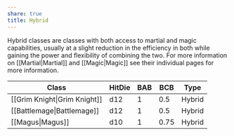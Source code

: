 ```yaml
---
share: true
title: Hybrid
---
```


Hybrid classes are classes with both access to martial and magic capabilities, usually at a slight reduction in the efficiency in both while gaining the power and flexibility of combining the two. For more information on [[Martial|Martial]] and [[Magic|Magic]] see their individual pages for more information.

| Class                        | HitDie | BAB | BCB  | Type   |
| ---------------------------- | ------ | --- | ---- | ------ |
| [[Grim Knight\|Grim Knight]] | d12    | 1   | 0.5  | Hybrid |
| [[Battlemage\|Battlemage]]   | d12    | 1   | 0.5  | Hybrid |
| [[Magus\|Magus]]             | d10    | 1   | 0.75 | Hybrid |
